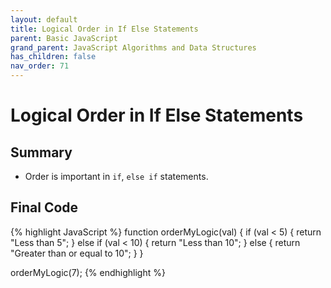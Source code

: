 ```yaml
---
layout: default
title: Logical Order in If Else Statements
parent: Basic JavaScript
grand_parent: JavaScript Algorithms and Data Structures
has_children: false
nav_order: 71
---
```

# Logical Order in If Else Statements
## Summary
- Order is important in `if`, `else if` statements.

## Final Code

{% highlight JavaScript %}
function orderMyLogic(val) {
  if (val < 5) {
    return "Less than 5";
  } else if  (val < 10) {
    return "Less than 10";
  } else {
    return "Greater than or equal to 10";
  }
}

orderMyLogic(7);
{% endhighlight %}